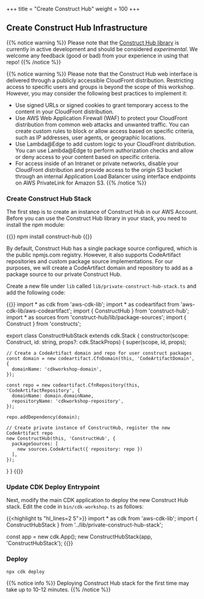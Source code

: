 +++
title = "Create Construct Hub"
weight = 100
+++

## Create Construct Hub Infrastructure

{{% notice warning %}} Please note that the <a href="https://github.com/cdklabs/construct-hub" target="_blank">Construct Hub library</a> is currently in active development and should be considered _experimental_. We welcome any feedback (good or bad) from your experience in using that repo! {{% /notice %}}

{{% notice warning %}} Please note that the Construct Hub web interface is delivered through a publicly accessible CloudFront distribution. Restricting access to specific users and groups is beyond the scope of this workshop. However, you may consider the following best practices to implement it:
- Use signed URLs or signed cookies to grant temporary access to the content in your CloudFront distribution.
- Use AWS Web Application Firewall (WAF) to protect your CloudFront distribution from common web attacks and unwanted traffic. You can create custom rules to block or allow access based on specific criteria, such as IP addresses, user agents, or geographic locations.
- Use Lambda@Edge to add custom logic to your CloudFront distribution. You can use Lambda@Edge to perform authorization checks and allow or deny access to your content based on specific criteria.
- For access inside of an Intranet or private networks, disable your CloudFront distribution and provide access to the origin S3 bucket through an internal Application Load Balancer using interface endpoints on AWS PrivateLink for Amazon S3.
{{% /notice %}}

### Create Construct Hub Stack

The first step is to create an instance of Construct Hub in our AWS Account. Before you can use the Construct Hub library in your stack, you need to install the npm module:

{{<highlight bash>}}
npm install construct-hub
{{</highlight>}}

By default, Construct Hub has a single package source configured, which is the public npmjs.com registry. However, it also supports CodeArtifact repositories and custom package source implementations. For our purposes, we will create a CodeArtifact domain and repository to add as a package source to our private Construct Hub.

Create a new file under `lib` called `lib/private-construct-hub-stack.ts` and add the following code:

{{<highlight ts>}}
import * as cdk from 'aws-cdk-lib';
import * as codeartifact from 'aws-cdk-lib/aws-codeartifact';
import { ConstructHub } from 'construct-hub';
import * as sources from 'construct-hub/lib/package-sources';
import { Construct } from 'constructs';

export class ConstructHubStack extends cdk.Stack {
  constructor(scope: Construct, id: string, props?: cdk.StackProps) {
    super(scope, id, props);

    // Create a CodeArtifact domain and repo for user construct packages
    const domain = new codeartifact.CfnDomain(this, 'CodeArtifactDomain', {
      domainName: 'cdkworkshop-domain',
    });

    const repo = new codeartifact.CfnRepository(this, 'CodeArtifactRepository', {
      domainName: domain.domainName,
      repositoryName: 'cdkworkshop-repository',
    });

    repo.addDependency(domain);

    // Create private instance of ConstructHub, register the new CodeArtifact repo
    new ConstructHub(this, 'ConstructHub', {
      packageSources: [
        new sources.CodeArtifact({ repository: repo })
      ],
    });
  }
}
{{</highlight>}}

### Update CDK Deploy Entrypoint

Next, modify the main CDK application to deploy the new Construct Hub stack. Edit the code in `bin/cdk-workshop.ts` as follows:

{{<highlight ts "hl_lines=2 5">}}
import * as cdk from 'aws-cdk-lib';
import { ConstructHubStack } from '../lib/private-construct-hub-stack';

const app = new cdk.App();
new ConstructHubStack(app, 'ConstructHubStack');
{{</highlight>}}

### Deploy

```
npx cdk deploy
```

{{% notice info %}} Deploying Construct Hub stack for the first time may take up to 10-12 minutes. {{% /notice %}}
